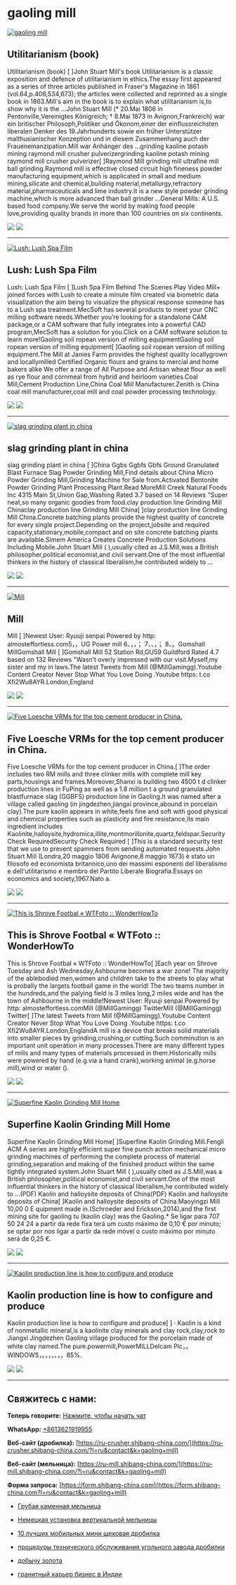 # gaoling mill

<a href="https://swt.shibang-china.com/?l=ru&img&k=gaoling+mill" target="_blank">![gaoling mill](http://static.shibang-china.com/all-800x300/441.jpg)</a>

## Utilitarianism (book)
Utilitarianism (book) [ ]John Stuart Mill's book Utilitarianism is a classic exposition and defence of utilitarianism in ethics.The essay first appeared as a series of three articles published in Fraser's Magazine in 1861 (vol.64,p.406,534,673); the articles were collected and reprinted as a single book in 1863.Mill's aim in the book is to explain what utilitarianism is,to show why it is the …John Stuart Mill (* 20.Mai 1806 in Pentonville,Vereinigtes K&#246;nigreich; † 8.Mai 1873 in Avignon,Frankreich) war ein britischer Philosoph,Politiker und &#214;konom,einer der einflussreichsten liberalen Denker des 19.Jahrhunderts sowie ein fr&#252;her Unterst&#252;tzer malthusianischer Konzeption und in diesem Zusammenhang auch der Frauenemanzipation.Mill war Anh&#228;nger des …grinding kaoline potash mining raymond mill crusher pulverizergrinding kaoline potash mining raymond mill crusher pulverizer[ ]Raymond Mill grinding mill ultrafine mill ball grinding.Raymond mill is effective closed circuit high fineness powder manufacturing equipment,which is applicated in small and medium mining,silicate and chemical,building material,metallurgy,refractory material,pharmaceuticals and lime industry.It is a new style powder grinding machine,which is more advanced than ball grinder …General Mills: A U.S. based food company.We serve the world by making food people love,providing quality brands in more than 100 countries on six continents.


<a href="https://whatsapp.shibangsoft.com/WhatsApp.php" target="_blank" title="WhatsApp">![](http://static.shibang-china.com/icon/whatsapp.png)</a> <a href="https://swt.shibang-china.com/?l=ru&icon&k=gaoling+mill" target="_blank">![](http://static.shibang-china.com/icon/chat-ru.png)</a>

---

<a href="https://swt.shibang-china.com/?l=ru&img&k=gaoling+mill" target="_blank">![Lush: Lush Spa Film](http://static.shibang-china.com/all-800x300/1373.jpg)</a>

## Lush: Lush Spa Film
Lush: Lush Spa Film [ ]Lush Spa Film Behind The Scenes Play Video Mill+ joined forces with Lush to create a minute film created via biometric data visualization the aim being to visualize the physical response someone has to a Lush spa treatment.MecSoft has several products to meet your CNC milling software needs.Whether you’re looking for a standalone CAM package,or a CAM software that fully integrates into a powerful CAD program,MecSoft has a solution for you.Click on a CAM software solution to learn more!Gaoling soil ropean version of milling equipmentGaoling soil ropean version of milling equipment[ ]Gaoling soil ropean version of milling equipment.The Mill at Janies Farm provides the highest quality locallygrown and locallymilled Certified Organic flours and grains to mercial and home bakers alike We offer a range of All Purpose and Artisan wheat flour as well as rye flour and cornmeal from hybrid and heirloom varieties.Coal Mill,Cement Production Line,China Coal Mill Manufacturer.Zenith is China coal mill manufacturer,coal mill and coal powder processing technology.


<a href="https://whatsapp.shibangsoft.com/WhatsApp.php" target="_blank" title="WhatsApp">![](http://static.shibang-china.com/icon/whatsapp.png)</a> <a href="https://swt.shibang-china.com/?l=ru&icon&k=gaoling+mill" target="_blank">![](http://static.shibang-china.com/icon/chat-ru.png)</a>

---

<a href="https://swt.shibang-china.com/?l=ru&img&k=gaoling+mill" target="_blank">![slag grinding plant in china](http://static.shibang-china.com/all-800x300/253.jpg)</a>

## slag grinding plant in china
slag grinding plant in china [ ]China Ggbs Ggbfs Gbfs Ground Granulated Blast Furnace Slag Powder Grinding Mill,Find details about China Micro Powder Grinding Mill,Grinding Machine for Sale from.Activated Bentonite Powder Grinding Plant Processing Plant.Read MoreMill Creek Natural Foods Inc 4315 Main St,Union Gap,Washing Rated 3.7 based on 14 Reviews &quot;Super neat,so many organic goodies from food.clay production line Grinding Mill Chinaclay production line Grinding Mill China[ ]clay production line Grinding Mill China.Concrete batching plants provide the highest quality of concrete for every single project.Depending on the project,jobsite and required capacity,stationary,mobile,compact and on site concrete batching plants are available.Simem America Creates Concrete Production Solutions Including Mobile.John Stuart Mill ( ),usually cited as J.S.Mill,was a British philosopher,political economist,and civil servant.One of the most influential thinkers in the history of classical liberalism,he contributed widely to …


<a href="https://whatsapp.shibangsoft.com/WhatsApp.php" target="_blank" title="WhatsApp">![](http://static.shibang-china.com/icon/whatsapp.png)</a> <a href="https://swt.shibang-china.com/?l=ru&icon&k=gaoling+mill" target="_blank">![](http://static.shibang-china.com/icon/chat-ru.png)</a>

---

<a href="https://swt.shibang-china.com/?l=ru&img&k=gaoling+mill" target="_blank">![Mill](http://static.shibang-china.com/all-800x300/6.jpg)</a>

## Mill
Mill [ ]Newest User: Ryuuji senpai Powered by http: almosteffortless.com5，，UG Power mill 6、，，； 7、、，； 8、。Gomshall MillGomshall Mill [ ]Gomshall Mill 52 Station Rd,GU59 Guildford Rated 4.7 based on 132 Reviews &quot;Wasn’t overly impressed with our visit.Myself,my sister and my in laws.The latest Tweets from Mill (@MillGamingg).Youtube Content Creator Never Stop What You Love Doing .Youtube https: t.co Xfi2Wu8AYR.London,England


<a href="https://whatsapp.shibangsoft.com/WhatsApp.php" target="_blank" title="WhatsApp">![](http://static.shibang-china.com/icon/whatsapp.png)</a> <a href="https://swt.shibang-china.com/?l=ru&icon&k=gaoling+mill" target="_blank">![](http://static.shibang-china.com/icon/chat-ru.png)</a>

---

<a href="https://swt.shibang-china.com/?l=ru&img&k=gaoling+mill" target="_blank">![Five Loesche VRMs for the top cement producer in China.](http://static.shibang-china.com/all-800x300/1007.jpg)</a>

## Five Loesche VRMs for the top cement producer in China.
Five Loesche VRMs for the top cement producer in China.[ ]The order includes two RM mills and three clinker mills with complete mill key parts,housings and frames.More&#173;over,Shanxi is building two 4500 t d clinker production lines in &#173;FuPing as well as a 1.8 million t a ground granulated blastfurnace slag (GGBFS) production line in Gaoling.It was named after a village called gaoling (in jingdezhen,jiangxi province,abound in porcelain clay).The pure kaolin appears in white,feels fine and soft with good physical and chemical properties such as plasticity and fire resistance,its main ingredient includes Kaolinite,halloysite,hydromica,illite,montmorillonite,quartz,feldspar.Security Check RequiredSecurity Check Required [ ]This is a standard security test that we use to prevent spammers from sending automated requests.John Stuart Mill (Londra,20 maggio 1806 Avignone,8 maggio 1873) &#232; stato un filosofo ed economista britannico,uno dei massimi esponenti del liberalismo e dell'utilitarismo e membro del Partito Liberale Biografia.Essays on economics and society,1967.Nato a.


<a href="https://whatsapp.shibangsoft.com/WhatsApp.php" target="_blank" title="WhatsApp">![](http://static.shibang-china.com/icon/whatsapp.png)</a> <a href="https://swt.shibang-china.com/?l=ru&icon&k=gaoling+mill" target="_blank">![](http://static.shibang-china.com/icon/chat-ru.png)</a>

---

<a href="https://swt.shibang-china.com/?l=ru&img&k=gaoling+mill" target="_blank">![This is Shrove Footbal &#171; WTFoto :: WonderHowTo](http://static.shibang-china.com/all-800x300/484.jpg)</a>

## This is Shrove Footbal &#171; WTFoto :: WonderHowTo
This is Shrove Footbal &#171; WTFoto :: WonderHowTo[ ]Each year on Shrove Tuesday and Ash Wednesday,Ashbourne becomes a war zone! The majority of the ablebodied men,women and children take to the streets to play what is probally the largets football game in the world! The two teams number in the hundreds,and the palying field is 3 miles long,2 miles wide and has the town of Ashbourne in the middle!Newest User: Ryuuji senpai Powered by http: almosteffortless.comMill (@MillGamingg) TwitterMill (@MillGamingg) Twitter[ ]The latest Tweets from Mill (@MillGamingg).Youtube Content Creator Never Stop What You Love Doing .Youtube https: t.co Xfi2Wu8AYR.London,EnglandA mill is a device that breaks solid materials into smaller pieces by grinding,crushing,or cutting.Such comminution is an important unit operation in many processes.There are many different types of mills and many types of materials processed in them.Historically mills were powered by hand (e.g.via a hand crank),working animal (e.g.horse mill),wind or water ().


<a href="https://whatsapp.shibangsoft.com/WhatsApp.php" target="_blank" title="WhatsApp">![](http://static.shibang-china.com/icon/whatsapp.png)</a> <a href="https://swt.shibang-china.com/?l=ru&icon&k=gaoling+mill" target="_blank">![](http://static.shibang-china.com/icon/chat-ru.png)</a>

---

<a href="https://swt.shibang-china.com/?l=ru&img&k=gaoling+mill" target="_blank">![Superfine Kaolin Grinding Mill Home](http://static.shibang-china.com/all-800x300/341.jpg)</a>

## Superfine Kaolin Grinding Mill Home
Superfine Kaolin Grinding Mill Home[ ]Superfine Kaolin Grinding Mill.Fengli ACM A series are highly efficient super fine punch action mechanical micro grinding machines of performing the complete process of material grinding,separation and making of the finished product within the same tightly integrated system.John Stuart Mill ( ),usually cited as J.S.Mill,was a British philosopher,political economist,and civil servant.One of the most influential thinkers in the history of classical liberalism,he contributed widely to …(PDF) Kaolin and halloysite deposits of China(PDF) Kaolin and halloysite deposits of China[ ]Kaolin and halloysite deposits of China.Maoyingzi Mill 10,00 0 E quipment made in.(Schroeder and Erickson,2014),and the first mining site for gaoling tu (kaolin clay) was the Gaoling.* Se ligar para 707 50 24 24 a partir da rede fixa ter&#225; um custo m&#225;ximo de 0,10 € por minuto; se optar por nos ligar a partir da rede m&#243;vel o custo m&#225;ximo por minuto ser&#225; de 0,25 €.


<a href="https://whatsapp.shibangsoft.com/WhatsApp.php" target="_blank" title="WhatsApp">![](http://static.shibang-china.com/icon/whatsapp.png)</a> <a href="https://swt.shibang-china.com/?l=ru&icon&k=gaoling+mill" target="_blank">![](http://static.shibang-china.com/icon/chat-ru.png)</a>

---

<a href="https://swt.shibang-china.com/?l=ru&img&k=gaoling+mill" target="_blank">![Kaolin production line is how to configure and produce](http://static.shibang-china.com/all-800x300/974.jpg)</a>

## Kaolin production line is how to configure and produce
Kaolin production line is how to configure and produce[ ]&nbsp;&#0183;&#32;Kaolin is a kind of nonmetallic mineral,is a kaolinite clay minerals and clay rock,clay,rock to Jiangxi Jingdezhen Gaoling village produced for the porcelain made of white clay named.The pure.powermill,PowerMILLDelcam Plc，。WINDOWS，。，，，、，，85%.

<a href="https://whatsapp.shibangsoft.com/WhatsApp.php" target="_blank" title="WhatsApp">![](http://static.shibang-china.com/icon/whatsapp.png)</a> <a href="https://swt.shibang-china.com/?l=ru&icon&k=gaoling+mill" target="_blank">![](http://static.shibang-china.com/icon/chat-ru.png)</a>

---
## Свяжитесь с нами:

**Теперь говорите:** [Нажмите, чтобы начать чат](https://swt.shibang-china.com?l=ru&contact&k=gaoling+mill)

**WhatsApp:**  [+8613621919955](https://whatsapp.shibangsoft.com/WhatsApp.php)

**Веб-сайт (дробилка):** [https://ru-crusher.shibang-china.com/](https://ru-crusher.shibang-china.com/?l=ru&contact&k=gaoling+mill)

**Веб-сайт (мельница):** [https://ru-mill.shibang-china.com/](https://ru-mill.shibang-china.com/?l=ru&contact&k=gaoling+mill)

**Форма запроса:** [https://form.shibang-china.com](https://form.shibang-china.com?l=ru&contact&k=gaoling+mill)

* [Грубая каменная мельница](../118/%D0%93%D1%80%D1%83%D0%B1%D0%B0%D1%8F%20%D0%BA%D0%B0%D0%BC%D0%B5%D0%BD%D0%BD%D0%B0%D1%8F%20%D0%BC%D0%B5%D0%BB%D1%8C%D0%BD%D0%B8%D1%86%D0%B0.md)

* [Немецкая установка вертикальной мельницы](../117/%D0%9D%D0%B5%D0%BC%D0%B5%D1%86%D0%BA%D0%B0%D1%8F%20%D1%83%D1%81%D1%82%D0%B0%D0%BD%D0%BE%D0%B2%D0%BA%D0%B0%20%D0%B2%D0%B5%D1%80%D1%82%D0%B8%D0%BA%D0%B0%D0%BB%D1%8C%D0%BD%D0%BE%D0%B9%20%D0%BC%D0%B5%D0%BB%D1%8C%D0%BD%D0%B8%D1%86%D1%8B.md)

* [10 лучших мобильных мини щековая дробилка](../119/10%20%D0%BB%D1%83%D1%87%D1%88%D0%B8%D1%85%20%D0%BC%D0%BE%D0%B1%D0%B8%D0%BB%D1%8C%D0%BD%D1%8B%D1%85%20%D0%BC%D0%B8%D0%BD%D0%B8%20%D1%89%D0%B5%D0%BA%D0%BE%D0%B2%D0%B0%D1%8F%20%D0%B4%D1%80%D0%BE%D0%B1%D0%B8%D0%BB%D0%BA%D0%B0.md)

* [процедуры технического обслуживания угольного завода дробилки](../116/%D0%BF%D1%80%D0%BE%D1%86%D0%B5%D0%B4%D1%83%D1%80%D1%8B%20%D1%82%D0%B5%D1%85%D0%BD%D0%B8%D1%87%D0%B5%D1%81%D0%BA%D0%BE%D0%B3%D0%BE%20%D0%BE%D0%B1%D1%81%D0%BB%D1%83%D0%B6%D0%B8%D0%B2%D0%B0%D0%BD%D0%B8%D1%8F%20%D1%83%D0%B3%D0%BE%D0%BB%D1%8C%D0%BD%D0%BE%D0%B3%D0%BE%20%D0%B7%D0%B0%D0%B2%D0%BE%D0%B4%D0%B0%20%D0%B4%D1%80%D0%BE%D0%B1%D0%B8%D0%BB%D0%BA%D0%B8.md)

* [добычу золота](../107/%D0%B4%D0%BE%D0%B1%D1%8B%D1%87%D1%83%20%D0%B7%D0%BE%D0%BB%D0%BE%D1%82%D0%B0.md)

* [гранитный карьер бизнес в Индии](../112/%D0%B3%D1%80%D0%B0%D0%BD%D0%B8%D1%82%D0%BD%D1%8B%D0%B9%20%D0%BA%D0%B0%D1%80%D1%8C%D0%B5%D1%80%20%D0%B1%D0%B8%D0%B7%D0%BD%D0%B5%D1%81%20%D0%B2%20%D0%98%D0%BD%D0%B4%D0%B8%D0%B8.md)